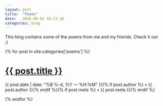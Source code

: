 ```yaml
---
layout: post
title:  "Poems"
date:   2016-09-01 16:11:16
categories: blog
---
```


This blog contains some of the poems from me and my friends. Check it out ;)

{% for post in site.categories['poems'] %}
  <div class="post-header">
    <a href="{{post.url}}"><h1 class="post-title">{{ post.title }}</h1></a>
  </div>
  <div class="post-header">
    <p class="post-meta">{{ post.date | date: "%B %-d, %Y — %H:%M" }}{% if post.author %} • {{ post.author }}{% endif %}{% if post.meta %} • {{ post.meta }}{% endif %}</p>
  </div>

{% endfor %}
